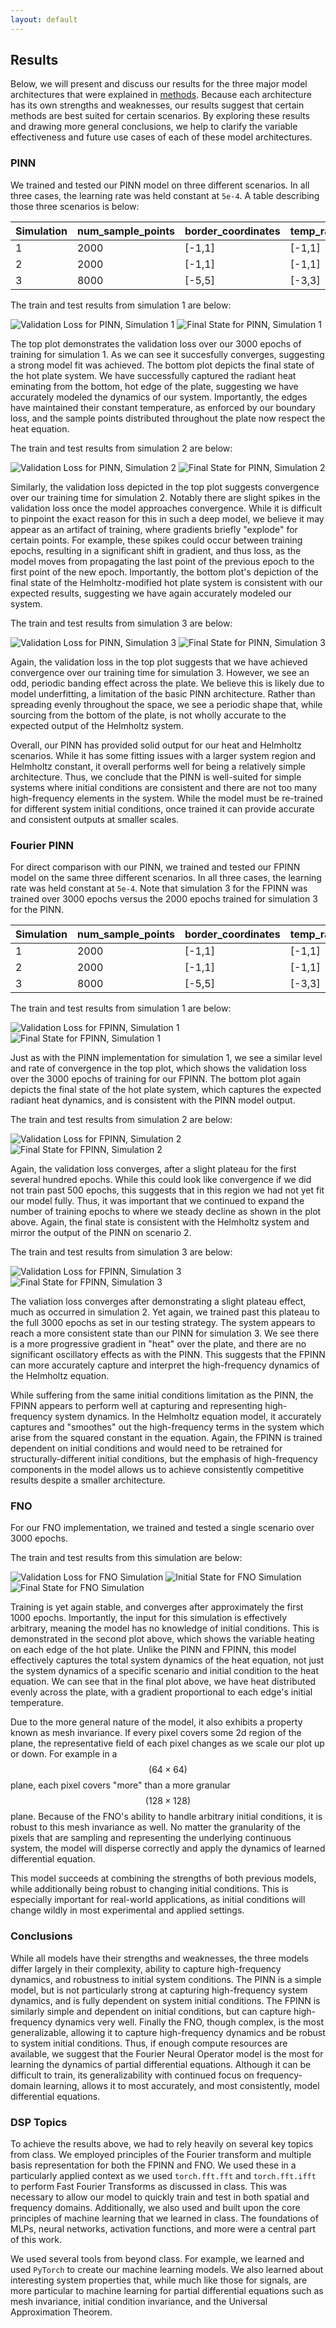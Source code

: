 ```yaml
---
layout: default
---
```


## Results
Below, we will present and discuss our results for the three major model architectures that were explained in [methods](./methods.md). Because each architecture has its own strengths and weaknesses, our results suggest that certain methods are best suited for certain scenarios. By exploring these results and drawing more general conclusions, we help to clarify the variable effectiveness and future use cases of each of these model architectures.  

### PINN

We trained and tested our PINN model on three different scenarios. In all three cases, the learning rate was held constant at `5e-4`. A table describing those three scenarios is below:

| Simulation | num_sample_points | border_coordinates | temp_range | epochs | k |
|:-----------|:------------------|:-------------------|:-----------|:-------|:--|
| 1          | 2000              | [-1,1]             | [-1,1]     | 3000   | 1 |
| 2          | 2000              | [-1,1]             | [-1,1]     | 2000   | 2 |
| 3          | 8000              | [-5,5]             | [-3,3]     | 2000   | 2 |

The train and test results from simulation 1 are below:

![Validation Loss for PINN, Simulation 1](/assets/imgs/PINN_1_Validation.png) ![Final State for PINN, Simulation 1](/assets/imgs/PINN_1_Heat.png)

The top plot demonstrates the validation loss over our 3000 epochs of training for simulation 1. As we can see it succesfully converges, suggesting a strong model fit was achieved. The bottom plot depicts the final state of the hot plate system. We have successfully captured the radiant heat eminating from the bottom, hot edge of the plate, suggesting we have accurately modeled the dynamics of our system. Importantly, the edges have maintained their constant temperature, as enforced by our boundary loss, and the sample points distributed throughout the plate now respect the heat equation. 

The train and test results from simulation 2 are below:

![Validation Loss for PINN, Simulation 2](/assets/imgs/PINN_2_Validation.png) ![Final State for PINN, Simulation 2](/assets/imgs/PINN_2_Heat.png)

Similarly, the validation loss depicted in the top plot suggests convergence over our training time for simulation 2. Notably there are slight spikes in the validation loss once the model approaches convergence. While it is difficult to pinpoint the exact reason for this in such a deep model, we believe it may appear as an artifact of training, where gradients briefly "explode" for certain points. For example, these spikes could occur between training epochs, resulting in a significant shift in gradient, and thus loss, as the model moves from propagating the last point of the previous epoch to the first point of the new epoch.  Importantly, the bottom plot's depiction of the final state of the Helmholtz-modified hot plate system is consistent with our expected results, suggesting we have again accurately modeled our system. 

The train and test results from simulation 3 are below:

![Validation Loss for PINN, Simulation 3](/assets/imgs/PINN_3_Validation.png) ![Final State for PINN, Simulation 3](/assets/imgs/PINN_3_Heat.png)

Again, the validation loss in the top plot suggests that we have achieved convergence over our training time for simulation 3. However, we see an odd, periodic banding effect across the plate. We believe this is likely due to model underfitting, a limitation of the basic PINN architecture. Rather than spreading evenly throughout the space, we see a periodic shape that, while sourcing from the bottom of the plate, is not wholly accurate to the expected output of the Helmholtz system. 

Overall, our PINN has provided solid output for our heat and Helmholtz scenarios. While it has some fitting issues with a larger system region and Helmholtz constant, it overall performs well for being a relatively simple architecture. Thus, we conclude that the PINN is well-suited for simple systems where initial conditions are consistent and there are not too many high-frequency elements in the system. While the model must be re-trained for different system initial conditions, once trained it can provide accurate and consistent outputs at smaller scales.  

### Fourier PINN

For direct comparison with our PINN, we trained and tested our FPINN model on the same three different scenarios. In all three cases, the learning rate was held constant at `5e-4`. Note that simulation 3 for the FPINN was trained over 3000 epochs versus the 2000 epochs trained for simulation 3 for the PINN. 

| Simulation | num_sample_points | border_coordinates | temp_range | epochs | k |
|:-----------|:------------------|:-------------------|:-----------|:-------|:--|
| 1          | 2000              | [-1,1]             | [-1,1]     | 3000   | 1 |
| 2          | 2000              | [-1,1]             | [-1,1]     | 2000   | 2 |
| 3          | 8000              | [-5,5]             | [-3,3]     | 3000   | 2 |

The train and test results from simulation 1 are below:

![Validation Loss for FPINN, Simulation 1](/assets/imgs/FPINN_1_Validation.png) ![Final State for FPINN, Simulation 1](/assets/imgs/FPINN_1_Heat.png)

Just as with the PINN implementation for simulation 1, we see a similar level and rate of convergence in the top plot, which shows the validation loss over the 3000 epochs of training for our FPINN. The bottom plot again depicts the final state of the hot plate system, which captures the expected radiant heat dynamics, and is consistent with the PINN model output. 

The train and test results from simulation 2 are below:

![Validation Loss for FPINN, Simulation 2](/assets/imgs/FPINN_2_Validation.png) ![Final State for FPINN, Simulation 2](/assets/imgs/FPINN_2_Heat.png)

Again, the validation loss converges, after a slight plateau for the first several hundred epochs. While this could look like convergence if we did not train past 500 epochs, this suggests that in this region we had not yet fit our model fully. Thus, it was important that we continued to expand the number of training epochs to where we steady decline as shown in the plot above. Again, the final state is consistent with the Helmholtz system and mirror the output of the PINN on scenario 2. 

The train and test results from simulation 3 are below:

![Validation Loss for FPINN, Simulation 3](/assets/imgs/FPINN_3_Validation.png) ![Final State for FPINN, Simulation 3](/assets/imgs/FPINN_3_Heat.png)

The valiation loss converges after demonstrating a slight plateau effect, much as occurred in simulation 2. Yet again, we trained past this plateau to the full 3000 epochs as set in our testing strategy. The system appears to reach a more consistent state than our PINN for simulation 3. We see there is a more progressive gradient in "heat" over the plate, and there are no significant oscillatory effects as with the PINN. This suggests that the FPINN can more accurately capture and interpret the high-frequency dynamics of the Helmholtz equation.  

While suffering from the same initial conditions limitation as the PINN, the FPINN appears to perform well at capturing and representing high-frequency system dynamics. In the Helmholtz equation model, it accurately captures and "smoothes" out the high-frequency terms in the system which arise from the squared constant in the equation. Again, the FPINN is trained dependent on initial conditions and would need to be retrained for structurally-different initial conditions, but the emphasis of high-frequency components in the model allows us to achieve consistently competitive results despite a smaller architecture. 

### FNO

For our FNO implementation, we trained and tested a single scenario over 3000 epochs. 

The train and test results from this simulation are below:

![Validation Loss for FNO Simulation](/assets/imgs/FNO_Validation.png) ![Initial State for FNO Simulation](/assets/imgs/FNO_Heat_Initial.png) ![Final State for FNO Simulation](/assets/imgs/FNO_Heat_Final.png)

Training is yet again stable, and converges after approximately the first 1000 epochs. Importantly, the input for this simulation is effectively arbitrary, meaning the model has no knowledge of initial conditions. This is demonstrated in the second plot above, which shows the variable heating on each edge of the hot plate. Unlike the PINN and FPINN, this model effectively captures the total system dynamics of the heat equation, not just the system dynamics of a specific scenario and initial condition to the heat equation. We can see that in the final plot above, we have heat distributed evenly across the plate, with a gradient proportional to each edge's initial temperature. 

Due to the more general nature of the model, it also exhibits a property known as mesh invariance. If every pixel covers some 2d region of the plane, the representative field of each pixel changes as we scale our plot up or down. For example in a $$(64 \times 64)$$ plane, each pixel covers "more" than a more granular $$(128 \times 128)$$ plane. Because of the FNO's ability to handle arbitrary initial conditions, it is robust to this mesh invariance as well. No matter the granularity of the pixels that are sampling and representing the underlying continuous system, the model will disperse correctly and apply the dynamics of learned differential equation. 

This model succeeds at combining the strengths of both previous models, while additionally being robust to changing initial conditions. This is especially important for real-world applications, as initial conditions will change wildly in most experimental and applied settings.

### Conclusions

While all models have their strengths and weaknesses, the three models differ largely in their complexity, ability to capture high-frequency dynamics, and robustness to initial system conditions. The PINN is a simple model, but is not particularly strong at capturing high-frequency system dynamics, and is fully dependent on system initial conditions. The FPINN is similarly simple and dependent on initial conditions, but can capture high-frequency dynamics very well. Finally the FNO, though complex, is the most generalizable, allowing it to capture high-frequency dynamics and be robust to system initial conditions. Thus, if enough compute resources are available, we suggest that the Fourier Neural Operator model is the most for learning the dynamics of partial differential equations. Although it can be difficult to train, its generalizability with continued focus on frequency-domain learning, allows it to most accurately, and most consistently, model differential equations. 

### DSP Topics

To achieve the results above, we had to rely heavily on several key topics from class. We employed principles of the Fourier transform and multiple basis representation for both the FPINN and FNO. We used these in a particularly applied context as we used `torch.fft.fft` and `torch.fft.ifft` to perform Fast Fourier Transforms as discussed in class. This was necessary to allow our model to quickly train and test in both spatial and frequency domains. Additionally, we also used and built upon the core principles of machine learning that we learned in class. The foundations of MLPs, neural networks, activation functions, and more were a central part of this work. 

We used several tools from beyond class. For example, we learned and used `PyTorch` to create our machine learning models. We also learned about interesting system properties that, while much like those for signals, are more particular to machine learning for partial differential equations such as mesh invariance, initial condition invariance, and the Universal Approximation Theorem. 

